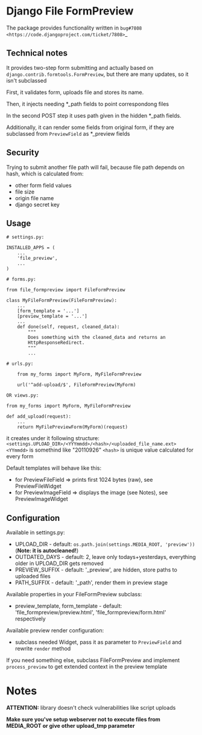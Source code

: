 Django File FormPreview
===========

The package provides functionality written in `bug#7808 <https://code.djangoproject.com/ticket/7808>`_

Technical notes
---------------

It provides two-step form submitting and actually based on ``django.contrib.formtools.FormPreview``, 
but there are many updates, so it isn't subclassed

First, it validates form, uploads file and stores its name.

Then, it injects needing *_path fields to point correspondong files

In the second POST step it uses path given in the hidden *_path fields.

Additionally, it can render some fields from original form, if they are subclassed from ``PreviewField`` as *_preview fields

Security
--------

Trying to submit another file path will fail, because file path depends on hash,
which is calculated from:

* other form field values
* file size
* origin file name
* django secret key

Usage
-----

    # settings.py:

    INSTALLED_APPS = (
        ...
        'file_preview',
        ...
    )

    # forms.py:

    from file_formpreview import FileFormPreview

    class MyFileFormPreview(FileFormPreview):
        ...
        [form_template = '...']
        [preview_template = '...']
        ...
        def done(self, request, cleaned_data):
            """
            Does something with the cleaned_data and returns an
            HttpResponseRedirect.
            """
            ...

    # urls.py:

        from my_forms import MyForm, MyFileFormPreview

        url('^add-upload/$', FileFormPreview(MyForm)

    OR views.py:
    
    from my_forms import MyForm, MyFileFormPreview

    def add_upload(request):
        ...
        return MyFilePreviewForm(MyForm)(request)

it creates under it following structure: ``<settings.UPLOAD_DIR>/<YYYmmdd>/<hash>/<uploaded_file_name.ext>``
``<YYmmdd>`` is somethind like "20110926"
``<hash>`` is unique value calculated for every form

Default templates will behave like this:

* for PreviewFileField => prints first 1024 bytes (raw), see PreviewFileWidget
* for PreviewImageField => displays the image (see Notes), see PreviewImageWidget

Configuration
-------------

Available in settings.py:

* UPLOAD_DIR - default: ``os.path.join(settings.MEDIA_ROOT, 'preview'))`` (**Note: it is autocleaned!**)
* OUTDATED_DAYS - default: 2, leave only todays+yesterdays, everything older in UPLOAD_DIR gets removed
* PREVIEW_SUFFIX - default: '_preview', are hidden, store paths to uploaded files
* PATH_SUFFIX - default: '_path', render them in preview stage

Available properties in your FileFormPreview subclass:

* preview_template, form_template - default: 'file_formpreview/preview.html', 'file_formpreview/form.html' respectively

Available preview render configuration:

* subclass needed Widget, pass it as parameter to ``PreviewField`` and rewrite ``render`` method

If you need something else, subclass FileFormPreview and implement ``process_preview``
to get extended context in the preview template

Notes
=====

**ATTENTION:** library doesn't check vulnerabilities like script uploads

**Make sure you've setup webserver not to execute files from MEDIA_ROOT
or give other upload_tmp parameter**
